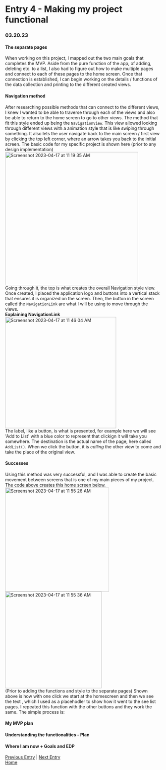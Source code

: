 # Entry 4 - Making my project functional
### 03.20.23

#### The separate pages
When working on this project, I mapped out the two main goals that completes the MVP. Aside from the pure function of the app, of adding, deleting etc. to a list, I also had to figure out how to make multiple pages and connect to each of these pages to the home screen. Once that connection is established, I can begin working on the details / functions of the data collection and printing to the different created views. <br>
#### Navigation method <br>
After researching possible methods that can connect to the different views, I knew I wanted to be able to traverse through each of the views and also be able to return to the home screen to go to other views. The method that fit this style ended up being the `NavigationView`. This view allowed looking through different views with a animation style that is like swiping through something. It also lets the user navigate back to the main screen / first view by clicking the top left corner, where an arrow takes you back to the initial screen.
The basic code for my specific project is shown here (prior to any design implementation) <br>
<img width="429" alt="Screenshot 2023-04-17 at 11 19 35 AM" src="https://user-images.githubusercontent.com/73554006/232534126-27dd1114-5649-4367-b0a8-483884902ba9.png"> <br>
Going through it, the top is what creates the overall Navigation style view. Once created, I placed the application logo and buttons into a vertical stack that ensures it is organized on the screen. Then, the button in the screen called the `NavigationLink` are what I will be using to move through the views. <br>
**Explaining NavigationLink** <br>
<img width="358" alt="Screenshot 2023-04-17 at 11 46 04 AM" src="https://user-images.githubusercontent.com/73554006/232539931-3ec0c5f0-73bc-4f5d-bf1e-fa234392ac6e.png"> <br>
The label, like a button, is what is presented, for example here we will see 'Add to List' with a blue color to represent that clickign it will take you somewhere. The destination is the actual name of the page, here called  `AddList()`. When we click the button, it is *calling* the other view to come and take the place of the original view. <br>
#### Successes
Using this method was very successful, and I was able to create the basic movement between screens that is one of my main pieces of my project. The code above creates this home screen below. <br>
<img width="335" alt="Screenshot 2023-04-17 at 11 55 26 AM" src="https://user-images.githubusercontent.com/73554006/232542706-b049fcc0-0f55-4dcb-bdc4-07f328b5b8b1.png"> <img width="311" alt="Screenshot 2023-04-17 at 11 55 36 AM" src="https://user-images.githubusercontent.com/73554006/232542818-b2f52588-b7cd-43f6-83a0-935f3aefd87d.png"> <br>
(Prior to adding the functions and style to the separate pages) Shown above is how with one click we start at the homescreen and then we see the text , which I used as a placehodler to show how it went to the see list pages. I repeated this function with the other buttons and they work the same. The simple process is: 


#### My MVP plan
#### Understanding the functionalities - Plan
#### Where I am now + Goals and EDP
[Previous Entry](entry03.md) | [Next Entry](entry05.md)<br>
[Home](../README.md)
